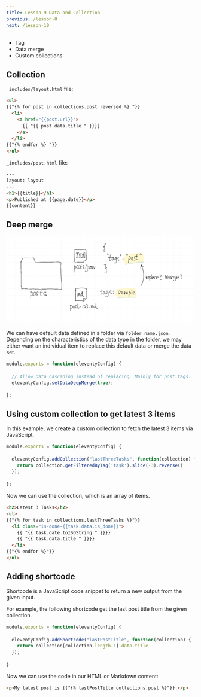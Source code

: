 ```yaml
---
title: Lesson 9—Data and Collection
previous: /lesson-8
next: /lesson-10
---
```



- Tag
- Data merge
- Custom collections


## Collection

`_includes/layout.html` file:

```html
<ul>
{{"{% for post in collections.post reversed %} "}}
  <li>
    <a href="{{post.url}}">
      {{ "{{ post.data.title " }}}}
    </a>
  </li>
{{"{% endfor %} "}}
</ul>
```



`_includes/post.html` file:

```html
---
layout: layout
---
<h1>{{title}}</h1>
<p>Published at {{page.date}}</p>
{{content}}
```


## Deep merge

![deep merge explain](/lesson-9-data-and-collection/deep-merge.png)

We can have default data defined in a folder via `folder_name.json`. Depending on the characteristics of the data type in the folder, we may either want an individual item to replace this default data or merge the data set.

```js
module.exports = function(eleventyConfig) {

  // Allow data cascading instead of replacing. Mainly for post tags.
  eleventyConfig.setDataDeepMerge(true);

};
```



## Using custom collection to get latest 3 items

In this example, we create a custom collection to fetch the latest 3 items via JavaScript.

```js
module.exports = function(eleventyConfig) {

  eleventyConfig.addCollection("lastThreeTasks", function(collection) {
    return collection.getFilteredByTag('task').slice(-3).reverse()
  });

};
```

Now we can use the collection, which is an array of items.


```html
<h2>Latest 3 Tasks</h2>
<ul>
{{"{% for task in collections.lastThreeTasks %}"}}
  <li class="is-done-{{task.data.is_done}}">
    {{ "{{ task.date toISOString " }}}}
    {{ "{{ task.data.title " }}}}
  </li>
{{"{% endfor %}"}}
</ul>
```




## Adding shortcode

Shortcode is a JavaScript code snippet to return a new output from the given input.

For example, the following shortcode get the last post title from the given collection.

```js
module.exports = function(eleventyConfig) {

  eleventyConfig.addShortcode("lastPostTitle", function(collection) {
    return collection[collection.length-1].data.title
  });

}
```

Now we can use the code in our HTML or Markdown content:


```html
<p>My latest post is {{"{% lastPostTitle collections.post %}"}}.</p>
```